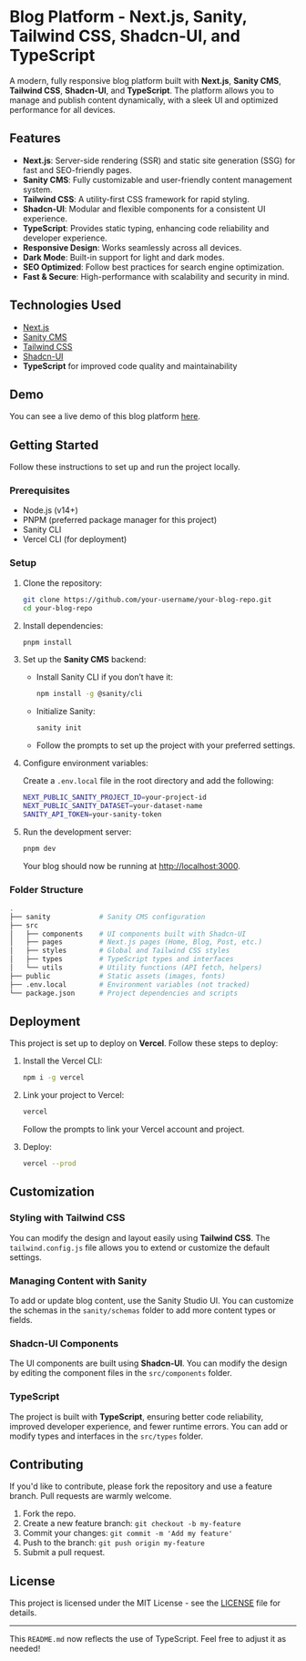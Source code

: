 # Blog Platform - Next.js, Sanity, Tailwind CSS, Shadcn-UI, and TypeScript

A modern, fully responsive blog platform built with **Next.js**, **Sanity CMS**, **Tailwind CSS**, **Shadcn-UI**, and **TypeScript**. The platform allows you to manage and publish content dynamically, with a sleek UI and optimized performance for all devices.

## Features

- **Next.js**: Server-side rendering (SSR) and static site generation (SSG) for fast and SEO-friendly pages.
- **Sanity CMS**: Fully customizable and user-friendly content management system.
- **Tailwind CSS**: A utility-first CSS framework for rapid styling.
- **Shadcn-UI**: Modular and flexible components for a consistent UI experience.
- **TypeScript**: Provides static typing, enhancing code reliability and developer experience.
- **Responsive Design**: Works seamlessly across all devices.
- **Dark Mode**: Built-in support for light and dark modes.
- **SEO Optimized**: Follow best practices for search engine optimization.
- **Fast & Secure**: High-performance with scalability and security in mind.

## Technologies Used

- [Next.js](https://nextjs.org/)
- [Sanity CMS](https://www.sanity.io/)
- [Tailwind CSS](https://tailwindcss.com/)
- [Shadcn-UI](https://shadcn.dev/)
- **TypeScript** for improved code quality and maintainability

## Demo

You can see a live demo of this blog platform [here](#).

## Getting Started

Follow these instructions to set up and run the project locally.

### Prerequisites

- Node.js (v14+)
- PNPM (preferred package manager for this project)
- Sanity CLI
- Vercel CLI (for deployment)

### Setup

1. Clone the repository:

   ```bash
   git clone https://github.com/your-username/your-blog-repo.git
   cd your-blog-repo
   ```

2. Install dependencies:

   ```bash
   pnpm install
   ```

3. Set up the **Sanity CMS** backend:

   - Install Sanity CLI if you don’t have it:

     ```bash
     npm install -g @sanity/cli
     ```

   - Initialize Sanity:

     ```bash
     sanity init
     ```

   - Follow the prompts to set up the project with your preferred settings.

4. Configure environment variables:

   Create a `.env.local` file in the root directory and add the following:

   ```bash
   NEXT_PUBLIC_SANITY_PROJECT_ID=your-project-id
   NEXT_PUBLIC_SANITY_DATASET=your-dataset-name
   SANITY_API_TOKEN=your-sanity-token
   ```

5. Run the development server:

   ```bash
   pnpm dev
   ```

   Your blog should now be running at [http://localhost:3000](http://localhost:3000).

### Folder Structure

```bash
.
├── sanity            # Sanity CMS configuration
├── src
│   ├── components    # UI components built with Shadcn-UI
│   ├── pages         # Next.js pages (Home, Blog, Post, etc.)
│   ├── styles        # Global and Tailwind CSS styles
│   ├── types         # TypeScript types and interfaces
│   └── utils         # Utility functions (API fetch, helpers)
├── public            # Static assets (images, fonts)
├── .env.local        # Environment variables (not tracked)
└── package.json      # Project dependencies and scripts
```

## Deployment

This project is set up to deploy on **Vercel**. Follow these steps to deploy:

1. Install the Vercel CLI:

   ```bash
   npm i -g vercel
   ```

2. Link your project to Vercel:

   ```bash
   vercel
   ```

   Follow the prompts to link your Vercel account and project.

3. Deploy:

   ```bash
   vercel --prod
   ```

## Customization

### Styling with Tailwind CSS

You can modify the design and layout easily using **Tailwind CSS**. The `tailwind.config.js` file allows you to extend or customize the default settings.

### Managing Content with Sanity

To add or update blog content, use the Sanity Studio UI. You can customize the schemas in the `sanity/schemas` folder to add more content types or fields.

### Shadcn-UI Components

The UI components are built using **Shadcn-UI**. You can modify the design by editing the component files in the `src/components` folder.

### TypeScript

The project is built with **TypeScript**, ensuring better code reliability, improved developer experience, and fewer runtime errors. You can add or modify types and interfaces in the `src/types` folder.

## Contributing

If you'd like to contribute, please fork the repository and use a feature branch. Pull requests are warmly welcome.

1. Fork the repo.
2. Create a new feature branch: `git checkout -b my-feature`
3. Commit your changes: `git commit -m 'Add my feature'`
4. Push to the branch: `git push origin my-feature`
5. Submit a pull request.

## License

This project is licensed under the MIT License - see the [LICENSE](LICENSE) file for details.

---

This `README.md` now reflects the use of TypeScript. Feel free to adjust it as needed!
